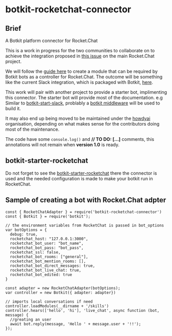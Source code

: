 # botkit-rocketchat-connector

## Brief
A Botkit platform connector for Rocket.Chat

This is a work in progress for the two communities to collaborate on to achieve the integration proposed in [this issue](https://github.com/RocketChat/Rocket.Chat/issues/9937) on the main Rocket.Chat project.

We will follow the [guide here](https://botkit.ai/docs/howto/build_connector.html) to create a module that can be required by Botkit bots as a controller for Rocket.Chat. The outcome will be something like the current Slack integration, which is packaged with Botkit, [here](https://github.com/howdyai/botkit/blob/master/lib/SlackBot.js).

This work will pair with another project to provide a starter bot, implimenting this connector. The starter bot will provide most of the documentation. e.g Similar to [botkit-start-slack](https://github.com/howdyai/botkit-starter-slack), problably a [botkit middleware](https://github.com/howdyai/botkit/blob/master/docs/readme-middlewares.md) will be used to build it.

It may also end up being moved to be maintained under the [howdyai](https://github.com/howdyai) organisation, depending on what makes sense for the contributors doing most of the maintenance.

The code have some `console.log()` and **// TO DO: [...]** comments, this annotations will not remain when **version 1.0** is ready.

## botkit-starter-rocketchat

Do not forget to see the [botkit-starter-rocketchat](https://github.com/RocketChat/botkit-starter-rocketchat) there the connector is used and the needed configuration is made to make your botkit run in RocketChat.

## Sample of creating a bot with Rocket.Chat adpter

```
const { RocketChatAdapter } = require('botkit-rocketchat-connector')
const { Botkit } = require('botkit');

// the environment variables from RocketChat is passed in bot_options
var botOptions = {
  debug: true,
  rocketchat_host: "127.0.0.1:3000",
  rocketchat_bot_user: "bot_name",
  rocketchat_bot_pass: "bot_pass",
  rocketchat_ssl: false,
  rocketchat_bot_rooms: ["general"],
  rocketchat_bot_mention_rooms: [],
  rocketchat_bot_direct_messages: true,
  rocketchat_bot_live_chat: true,
  rocketchat_bot_edited: true
}

const adapter = new RocketChatAdapter(botOptions);
var controller = new Botkit({ adapter: adapter})

// imports local conversations if need
controller.loadModules(__dirname + '/skills')
controller.hears(['hello', 'hi'], 'live_chat', async function (bot, message) {
  //greating an user  
  await bot.reply(message, 'Hello ' + message.user + '!!');
});

```

